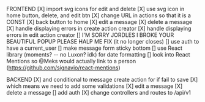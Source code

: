 FRONTEND
[X] import svg icons for edit and delete
[X] use svg icon in home button, delete, and edit btn 
[X] change URL in actions so that it is a CONST
[X] back button to home
[X] edit a message
[X] delete a message
[X] handle displaying errors in create action creator
[X] handle displaying errors in edit action creator
[] I'M SORRY JORDLES I BROKE YOUR BEAUTIFUL POPUP PLEASE HALP ME FIX (it no longer closes)
[] use auth to have a current_user
[] make message form sticky bottom 
[] use React library (moments? -- no Luxon? idk) for date formatting
[] look into React Mentions so @Meks would actually link to a person (https://github.com/signavio/react-mentions)


BACKEND
[X] and conditional to message create action for if fail to save
[X] which means we need to add some validations
[X] edit a message
[X] delete a message
[] add auth
[X] change controllers and routes to /api/v1